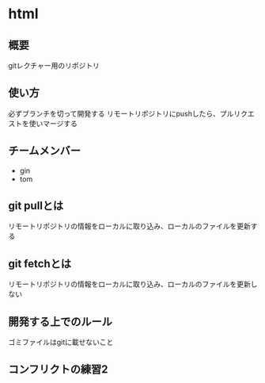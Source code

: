 # html

## 概要
gitレクチャー用のリポジトリ

## 使い方
必ずブランチを切って開発する
リモートリポジトリにpushしたら、プルリクエストを使いマージする

## チームメンバー
* gin
* tom

## git pullとは
リモートリポジトリの情報をローカルに取り込み、ローカルのファイルを更新する

## git fetchとは
リモートリポジトリの情報をローカルに取り込み、ローカルのファイルを更新しない

## 開発する上でのルール
ゴミファイルはgitに載せないこと

## コンフリクトの練習2
